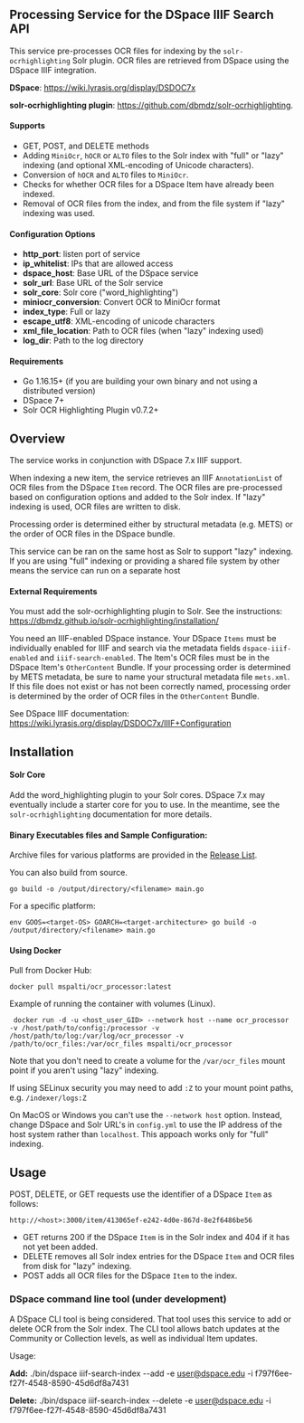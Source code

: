 
## Processing Service for the DSpace IIIF Search API
This service pre-processes OCR files for indexing by the `solr-ocrhighlighting` Solr plugin. OCR files are 
retrieved from DSpace using the DSpace IIIF integration. 

**DSpace**: https://wiki.lyrasis.org/display/DSDOC7x

**solr-ocrhighlighting plugin**: https://github.com/dbmdz/solr-ocrhighlighting. 

#### Supports
* GET, POST, and DELETE methods
* Adding `MiniOcr`, `hOCR` or `ALTO` files to the Solr index with "full" or "lazy" indexing (and optional XML-encoding of Unicode characters).
* Conversion of `hOCR` and `ALTO` files to `MiniOcr`.
* Checks for whether OCR files for a DSpace Item have already been indexed.
* Removal of OCR files from the index, and from the file system if "lazy" indexing was used.

#### Configuration Options
* **http_port**: listen port of service
* **ip_whitelist**: IPs that are allowed access
* **dspace_host**: Base URL of the DSpace service
* **solr_url**: Base URL of the Solr service
* **solr_core**: Solr core ("word_highlighting")
* **miniocr_conversion**: Convert OCR to MiniOcr format
* **index_type**: Full or lazy
* **escape_utf8**: XML-encoding of unicode characters
* **xml_file_location**: Path to OCR files (when "lazy" indexing used)
* **log_dir**: Path to the log directory

#### Requirements
* Go 1.16.15+ (if you are building your own binary and not using a distributed version)
* DSpace 7+
* Solr OCR Highlighting Plugin v0.7.2+

## Overview
The service works in conjunction with DSpace 7.x IIIF support. 

When indexing a new item, the service retrieves an IIIF `AnnotationList` of OCR files from the 
DSpace `Item` record. The OCR files are pre-processed based on configuration options and added to the Solr index. 
If "lazy" indexing is used, OCR files are written to disk.

Processing order is determined either by structural metadata (e.g. METS) or the order of OCR files in the DSpace bundle. 

This service can be ran on the same host as Solr to support "lazy" indexing. If you are using "full" indexing
or providing a shared file system by other means the service can run on a separate host


#### External Requirements
You must add the solr-ocrhighlighting plugin to Solr. See the instructions: https://dbmdz.github.io/solr-ocrhighlighting/installation/

You need an IIIF-enabled DSpace instance. Your DSpace `Items` must be individually enabled for IIIF and search via 
the metadata fields `dspace-iiif-enabled` and `iiif-search-enabled`. The Item's OCR files must be
in the DSpace Item's `OtherContent` Bundle. If your processing order is determined by METS metadata, be sure
to name your structural metadata file `mets.xml`. If this file does not exist or has not been correctly named, 
processing order is determined by the order of OCR files in the `OtherContent` Bundle.

See DSpace IIIF documentation: https://wiki.lyrasis.org/display/DSDOC7x/IIIF+Configuration

## Installation

#### Solr Core

Add the word_highlighting plugin to your Solr cores. DSpace 7.x may eventually include a starter core for you to use. In the 
meantime, see the `solr-ocrhighlighting` documentation for more details.

#### Binary Executables files and Sample Configuration:

Archive files for various platforms are provided in the [Release List](https://github.com/mspalti/solr_ocr_processor/releases).

You can also build from source.

`go build -o /output/directory/<filename> main.go`

For a specific platform:

`env GOOS=<target-OS> GOARCH=<target-architecture> go build -o /output/directory/<filename> main.go`

#### Using Docker

Pull from Docker Hub:

`docker pull mspalti/ocr_processor:latest`

Example of running the container with volumes (Linux).

` docker run -d -u <host_user_GID> --network host --name ocr_processor -v /host/path/to/config:/processor -v /host/path/to/log:/var/log/ocr_processor -v /path/to/ocr_files:/var/ocr_files mspalti/ocr_processor`

Note that you don't need to create a volume for the `/var/ocr_files` mount point if you aren't using "lazy" indexing. 

If using SELinux security you may need to add `:Z` to your mount point paths, e.g. `/indexer/logs:Z`

On MacOS or Windows you can't use the `--network host` option. Instead, change DSpace and Solr URL's in 
`config.yml` to use the IP address of the host system rather than `localhost`. This appoach works only for "full"
indexing. 


## Usage

POST, DELETE, or GET requests use the identifier of a DSpace `Item` as follows: 

`http://<host>:3000/item/413065ef-e242-4d0e-867d-8e2f6486be56`

* GET returns 200 if the DSpace `Item` is in the Solr index and 404 if it has not yet been added.
* DELETE removes all Solr index entries for the DSpace `Item` and OCR files from disk for "lazy" indexing.
* POST adds all OCR files for the DSpace `Item` to the index.

### DSpace command line tool (under development)

A DSpace CLI tool is being considered. That tool uses this service to add or delete OCR from the
Solr index. The CLI tool allows batch updates at the Community or Collection levels, as well as individual Item 
updates. 

Usage:

**Add:**
./bin/dspace iiif-search-index --add -e user@dspace.edu -i f797f6ee-f27f-4548-8590-45d6df8a7431

**Delete:**
./bin/dspace iiif-search-index --delete -e user@dspace.edu -i f797f6ee-f27f-4548-8590-45d6df8a7431



